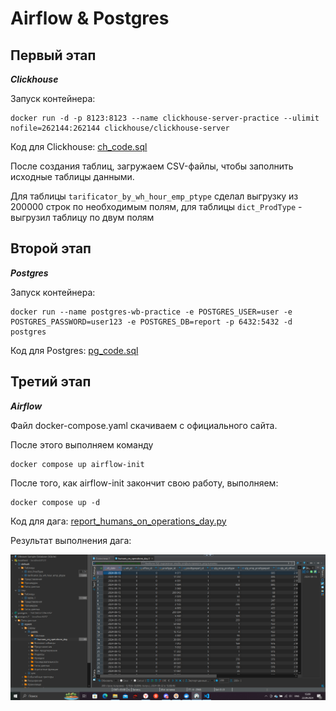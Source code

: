 # Airflow & Postgres

## Первый этап

***Clickhouse***

Запуск контейнера:

```shell
docker run -d -p 8123:8123 --name clickhouse-server-practice --ulimit nofile=262144:262144 clickhouse/clickhouse-server
```

Код для Clickhouse: [ch_code.sql](./Clickhouse/ch_code.sql)

После создания таблиц, загружаем CSV-файлы, чтобы заполнить исходные таблицы данными.

Для таблицы `tarificator_by_wh_hour_emp_ptype` сделал выгрузку из 200000 строк по необходимым полям, для таблицы `dict_ProdType` - выгрузил таблицу по двум полям

## Второй этап

***Postgres***

Запуск контейнера:

```shell
docker run --name postgres-wb-practice -e POSTGRES_USER=user -e POSTGRES_PASSWORD=user123 -e POSTGRES_DB=report -p 6432:5432 -d postgres
```

Код для Postgres: [pg_code.sql](./Postgres/pg_code.sql)

## Третий этап

***Airflow***

Файл docker-compose.yaml скачиваем с официального сайта.

После этого выполняем команду

```shell
docker compose up airflow-init
```

После того, как airflow-init закончит свою работу, выполняем:

```shell
docker compose up -d
```

Код для дага: [report_humans_on_operations_day.py](./Airflow/dags/report_humans_on_operations_day.py)

Результат выполнения дага:

![Postgres report](./img/final.png "Данные в витрине в Postgres")
